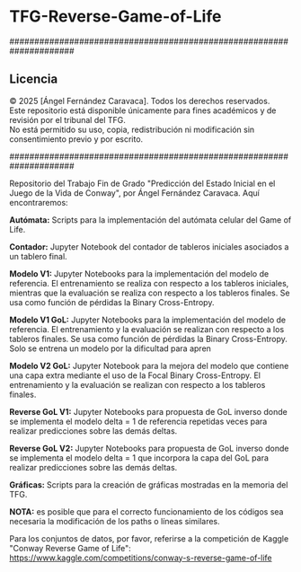 # TFG-Reverse-Game-of-Life


#####################################################################

## Licencia

© 2025 [Ángel Fernández Caravaca]. Todos los derechos reservados.  
Este repositorio está disponible únicamente para fines académicos y de revisión por el tribunal del TFG.  
No está permitido su uso, copia, redistribución ni modificación sin consentimiento previo y por escrito.

#####################################################################

Repositorio del Trabajo Fin de Grado "Predicción del Estado Inicial en el Juego de la Vida de Conway", por Ángel Fernández Caravaca. Aquí encontraremos:

**Autómata:** Scripts para la implementación del autómata celular del Game of Life.

**Contador:** Jupyter Notebook del contador de tableros iniciales asociados a un tablero final.

**Modelo V1:** Jupyter Notebooks para la implementación del modelo de referencia. El entrenamiento se realiza con respecto a los tableros iniciales, mientras que la evaluación se realiza con respecto a los tableros finales. Se usa como función de pérdidas la Binary Cross-Entropy.

**Modelo V1 GoL:** Jupyter Notebooks para la implementación del modelo de referencia. El entrenamiento y la evaluación se realizan con respecto a los tableros finales. Se usa como función de pérdidas la Binary Cross-Entropy. Solo se entrena un modelo por la dificultad para apren

**Modelo V2 GoL:** Jupyter Notebook para la mejora del modelo que contiene una capa extra mediante el uso de la Focal Binary Cross-Entropy. El entrenamiento y la evaluación se realizan con respecto a los tableros finales.

**Reverse GoL V1:** Jupyter Notebooks para propuesta de GoL inverso donde se implementa el modelo delta = 1 de referencia repetidas veces para realizar predicciones sobre las demás deltas.

**Reverse GoL V2:** Jupyter Notebooks para propuesta de GoL inverso donde se implementa el modelo delta = 1 que incorpora la capa del GoL para realizar predicciones sobre las demás deltas.

**Gráficas:** Scripts para la creación de gráficas mostradas en la memoria del TFG.

**NOTA:** es posible que para el correcto funcionamiento de los códigos sea necesaria la modificación de los paths o líneas similares.

Para los conjuntos de datos, por favor, referirse a la competición de Kaggle "Conway Reverse Game of Life": https://www.kaggle.com/competitions/conway-s-reverse-game-of-life

